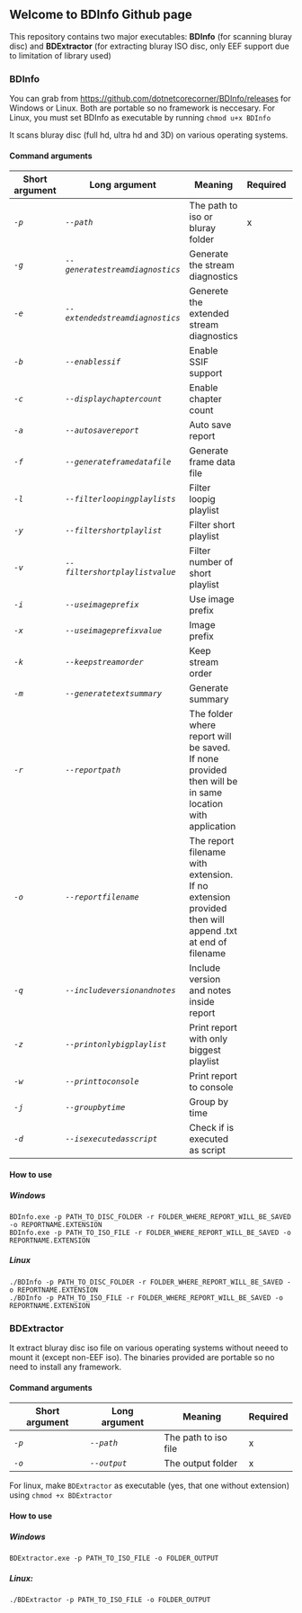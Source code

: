 ## Welcome to BDInfo Github page

This repository contains two major executables: **BDInfo** (for scanning bluray disc) and **BDExtractor** (for extracting bluray ISO disc, only EEF support due to limitation of library used)

### BDInfo

You can grab from https://github.com/dotnetcorecorner/BDInfo/releases for Windows or Linux. Both are portable so no framework is neccesary. For Linux, you must set BDInfo as executable by running `chmod u+x BDInfo`

It scans bluray disc (full hd, ultra hd and 3D) on various operating systems.

#### Command arguments

| Short argument | Long argument | Meaning | Required | Default |
| --- | --- | --- | --- | --- |
| _`-p`_ | _`--path`_ | The path to iso or bluray folder | x |  |
| _`-g`_ | _`--generatestreamdiagnostics`_ | Generate the stream diagnostics |  | False |
| _`-e`_ | _`--extendedstreamdiagnostics`_ | Generete the extended stream diagnostics |  | False |
| _`-b`_ | _`--enablessif`_ | Enable SSIF support |  | False |
| _`-c`_ | _`--displaychaptercount`_ | Enable chapter count |  | False |
| _`-a`_ | _`--autosavereport`_ | Auto save report |  | False |
| _`-f`_ | _`--generateframedatafile`_ | Generate frame data file |  | False |
| _`-l`_ | _`--filterloopingplaylists`_ | Filter loopig playlist |  | False |
| _`-y`_ | _`--filtershortplaylist`_ | Filter short playlist |  | False |
| _`-v`_ | _`--filtershortplaylistvalue`_ | Filter number of short playlist |  | 20 |
| _`-i`_ | _`--useimageprefix`_ | Use image prefix |  | False |
| _`-x`_ | _`--useimageprefixvalue`_ | Image prefix |  | video- |
| _`-k`_ | _`--keepstreamorder`_ | Keep stream order |  | False |
| _`-m`_ | _`--generatetextsummary`_ | Generate summary |  | False |
| _`-r`_ | _`--reportpath`_ | The folder where report will be saved. If none provided then will be in same location with application |  |  |
| _`-o`_ | _`--reportfilename`_ | The report filename with extension. If no extension provided then will append .txt at end of filename |  |  |
| _`-q`_ | _`--includeversionandnotes`_ | Include version and notes inside report |  | False |
| _`-z`_ | _`--printonlybigplaylist`_ | Print report with only biggest playlist |  | False |
| _`-w`_ | _`--printtoconsole`_ | Print report to console |  | False |
| _`-j`_ | _`--groupbytime`_ | Group by time |  | False |
| _`-d`_ | _`--isexecutedasscript`_ | Check if is executed as script |  | False |


#### How to use 

##### Windows
`BDInfo.exe -p PATH_TO_DISC_FOLDER -r FOLDER_WHERE_REPORT_WILL_BE_SAVED -o REPORTNAME.EXTENSION`  
`BDInfo.exe -p PATH_TO_ISO_FILE -r FOLDER_WHERE_REPORT_WILL_BE_SAVED -o REPORTNAME.EXTENSION`  

##### Linux  
`./BDInfo -p PATH_TO_DISC_FOLDER -r FOLDER_WHERE_REPORT_WILL_BE_SAVED -o REPORTNAME.EXTENSION`  
`./BDInfo -p PATH_TO_ISO_FILE -r FOLDER_WHERE_REPORT_WILL_BE_SAVED -o REPORTNAME.EXTENSION`

### BDExtractor

It extract bluray disc iso file on various operating systems without neeed to mount it (except non-EEF iso). The binaries provided are portable so no need to install any framework.

#### Command arguments

| Short argument | Long argument | Meaning | Required |
| --- | --- | --- | --- |
| _`-p`_ | _`--path`_ | The path to iso file | x |
| _`-o`_ | _`--output`_ | The output folder | x |

For linux, make `BDExtractor` as executable (yes, that one without extension) using `chmod +x BDExtractor`

#### How to use

##### Windows
`BDExtractor.exe -p PATH_TO_ISO_FILE -o FOLDER_OUTPUT`  

##### Linux:  
`./BDExtractor -p PATH_TO_ISO_FILE -o FOLDER_OUTPUT`
